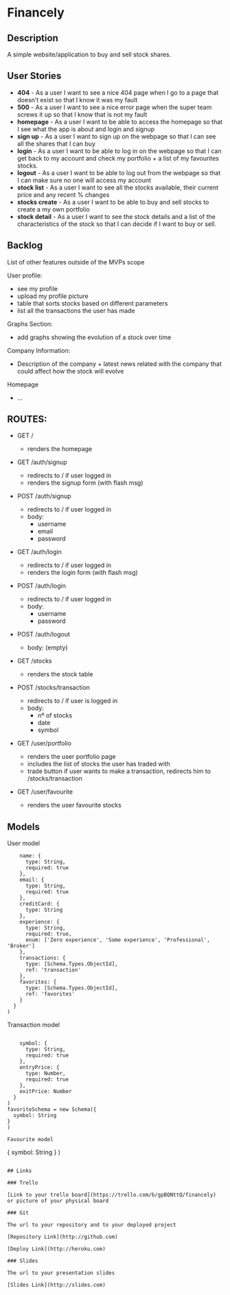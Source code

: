 # Financely


## Description
A simple website/application to buy and sell stock shares.
 
## User Stories

- **404** - As a user I want to see a nice 404 page when I go to a page that doesn’t exist so that I know it was my fault 
- **500** - As a user I want to see a nice error page when the super team screws it up so that I know that is not my fault
- **homepage** - As a user I want to be able to access the homepage so that I see what the app is about and login and signup
- **sign up** - As a user I want to sign up on the webpage so that I can see all the shares that I can buy
- **login** - As a user I want to be able to log in on the webpage so that I can get back to my account and check my portfolio + a list of my favourites stocks. 
- **logout** - As a user I want to be able to log out from the webpage so that I can make sure no one will access my account
- **stock list** - As a user I want to see all the stocks available, their current price and any recent % changes 
- **stocks create** - As a user I want to be able to buy and sell stocks to create a my own portfolio
- **stock detail** - As a user I want to see the stock details and a list of the characteristics of the stock so that I can decide if I want to buy or sell.


## Backlog

List of other features outside of the MVPs scope

User profile:
- see my profile
- upload my profile picture
- table that sorts stocks based on different parameters
- list all the transactions the user has made

Graphs Section:
- add graphs showing the evolution of a stock over time

Company Information:
- Description of the company + latest news related with the company that could affect how the stock will evolve


Homepage
- ...


## ROUTES:

- GET / 
  - renders the homepage
- GET /auth/signup
  - redirects to / if user logged in
  - renders the signup form (with flash msg)
- POST /auth/signup
  - redirects to / if user logged in
  - body:
    - username
    - email
    - password
- GET /auth/login
  - redirects to / if user logged in
  - renders the login form (with flash msg)
- POST /auth/login
  - redirects to / if user logged in
  - body:
    - username
    - password
- POST /auth/logout
  - body: (empty)

- GET /stocks
  - renders the stock table
- POST /stocks/transaction 
  - redirects to / if user is logged in
  - body: 
    - nº of stocks
    - date
    - symbol
- GET /user/portfolio
  - renders the user portfolio page
  - includes the list of stocks the user has traded with
  - trade button if user wants to make a transaction, redirects him to /stocks/transaction

- GET /user/favourite
    - renders the user favourite stocks


## Models

User model
 
```
    name: {
      type: String,
      required: true
    },
    email: {
      type: String,
      required: true
    },
    creditCard: {
      type: String
    },
    experience: {
      type: String,
      required: true,
      enum: ['Zero experience', 'Some experience', 'Professional', 'Broker']
    },
    transactions: {
      type: [Schema.Types.ObjectId],
      ref: 'transaction'
    },
    favorites: {
      type: [Schema.Types.ObjectId],
      ref: 'favorites'
    }
  }
)

```
Transaction model

```

    symbol: {
      type: String,
      required: true
    },
    entryPrice: {
      type: Number,
      required: true
    },
    exitPrice: Number
  }
)
favoriteSchema = new Schema({
  symbol: String
}
)
``` 

```
Favourite model

```
{
  symbol: String
}
)
``` 

## Links

### Trello

[Link to your trello board](https://trello.com/b/gpBQNttQ/financely) or picture of your physical board

### Git

The url to your repository and to your deployed project

[Repository Link](http://github.com)

[Deploy Link](http://heroku.com)

### Slides

The url to your presentation slides

[Slides Link](http://slides.com)
